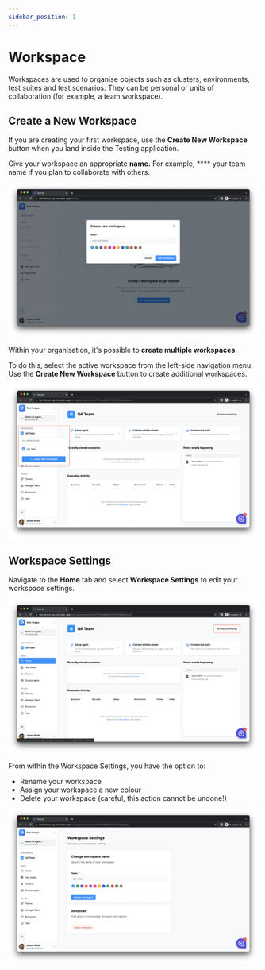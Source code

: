 ```yaml
---
sidebar_position: 1
---
```


# Workspace

Workspaces are used to organise objects such as clusters, environments, test suites and test scenarios. They can be personal or units of collaboration (for example, a team workspace).&#x20;

## Create a New Workspace

If you are creating your first workspace, use the **Create New Workspace** button when you land inside the Testing application.

Give your workspace an appropriate **name.** For example, \*\*\*\* your team name if you plan to collaborate with others.&#x20;

![](<../assets/image (119).png>)

Within your organisation, it's possible to **create multiple workspaces**.&#x20;

To do this, select the active workspace from the left-side navigation menu. Use the **Create New Workspace** button to create additional workspaces.

![](<../assets/image (87).png>)

## Workspace Settings

Navigate to the **Home** tab and select **Workspace Settings** to edit your workspace settings.&#x20;

![](<../assets/image (62).png>)

From within the Workspace Settings, you have the option to:

- Rename your workspace
- Assign your workspace a new colour
- Delete your workspace (careful, this action cannot be undone!)

![](<../assets/image (20).png>)
